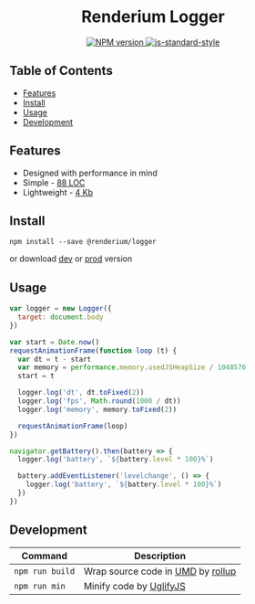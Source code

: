 <h1 align="center">Renderium Logger</h1>
<p align="center">
  <a href="https://www.npmjs.com/package/@renderium/logger" target="_blank">
    <img src="https://img.shields.io/npm/v/@renderium/logger.svg" alt="NPM version" target="_blank"></img>
  </a>
  <a href="https://github.com/feross/standard" target="_blank">
    <img src="https://img.shields.io/badge/code%20style-standard-brightgreen.svg?style=flat" alt="js-standard-style"/>
  </a>
</p>

## Table of Contents

- [Features](#features)
- [Install](#install)
- [Usage](#usage)
- [Development](#development)

## Features

- Designed with performance in mind
- Simple - [88 LOC](https://github.com/renderium/logger/blob/master/src/logger.html#L88)
- Lightweight - [4 Kb](https://github.com/renderium/logger/blob/master/dist/logger.min.js)

## Install

```
npm install --save @renderium/logger
```

or download [dev](https://unpkg.com/@renderium/logger/dist/logger.umd.js) or [prod](https://unpkg.com/@renderium/logger/dist/logger.min.js) version

## Usage

```js
var logger = new Logger({
  target: document.body
})

var start = Date.now()
requestAnimationFrame(function loop (t) {
  var dt = t - start
  var memory = performance.memory.usedJSHeapSize / 1048576
  start = t

  logger.log('dt', dt.toFixed(2))
  logger.log('fps', Math.round(1000 / dt))
  logger.log('memory', memory.toFixed(2))

  requestAnimationFrame(loop)
})

navigator.getBattery().then(battery => {
  logger.log('battery', `${battery.level * 100}%`)

  battery.addEventListener('levelchange', () => {
    logger.log('battery', `${battery.level * 100}%`)
  })
})
```

## Development

Command | Description
--------| -----------
`npm run build` | Wrap source code in [UMD](https://github.com/umdjs/umd) by [rollup](https://github.com/rollup/rollup)
`npm run min` | Minify code by [UglifyJS](https://github.com/mishoo/UglifyJS2)
